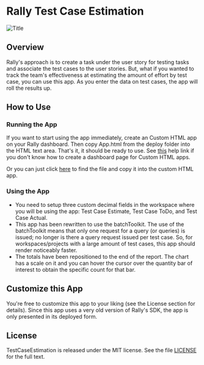 Rally Test Case Estimation
======================

![Title](https://raw.github.com/RallyApps/TestCaseEstimation/master/screenshots/title-screenshot.png)

## Overview

Rally's approach is to create a task under the user story for testing tasks and associate the test cases to the user stories. But, what if you wanted to track the team's effectiveness at estimating the amount of effort by test case, you can use this app. As you enter the data on test cases, the app will roll the results up.

## How to Use

### Running the App

If you want to start using the app immediately, create an Custom HTML app on your Rally dashboard. Then copy App.html from the deploy folder into the HTML text area. That's it, it should be ready to use. See [this](http://www.rallydev.com/help/use_apps#create) help link if you don't know how to create a dashboard page for Custom HTML apps.

Or you can just click [here](https://raw.github.com/RallyApps/TestCaseEstimation/master/deploy/App.html) to find the file and copy it into the custom HTML app.

### Using the App

* You need to setup three custom decimal fields in the workspace where you will be using the app: Test Case Estimate, Test Case ToDo, and Test Case Actual.
* This app has been rewritten to use the batchToolkit. The use of the batchToolkit means that only one request for a query (or queries) is issued; no longer is there a query request issued per test case. So, for workspaces/projects with a large amount of test cases, this app should render noticeably faster.
* The totals have been repositioned to the end of the report. The chart has a scale on it and you can hover the cursor over the quantity bar of interest to obtain the specific count for that bar.


## Customize this App

You're free to customize this app to your liking (see the License section for details). Since this app uses a very old version of Rally's SDK, the app is only presented in its deployed form.

## License

TestCaseEstimation is released under the MIT license.  See the file [LICENSE](https://raw.github.com/RallyApps/TestCaseEstimation/master/LICENSE) for the full text.
